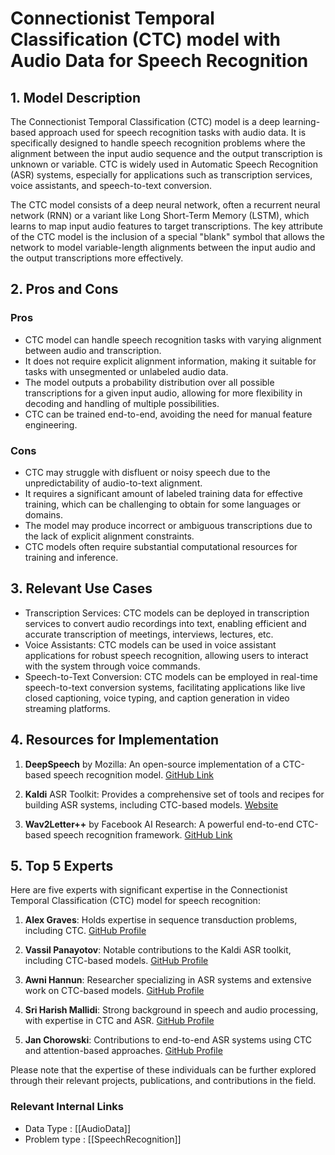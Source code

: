 # Connectionist Temporal Classification (CTC) model with Audio Data for Speech Recognition

## 1. Model Description
The Connectionist Temporal Classification (CTC) model is a deep learning-based approach used for speech recognition tasks with audio data. It is specifically designed to handle speech recognition problems where the alignment between the input audio sequence and the output transcription is unknown or variable. CTC is widely used in Automatic Speech Recognition (ASR) systems, especially for applications such as transcription services, voice assistants, and speech-to-text conversion.

The CTC model consists of a deep neural network, often a recurrent neural network (RNN) or a variant like Long Short-Term Memory (LSTM), which learns to map input audio features to target transcriptions. The key attribute of the CTC model is the inclusion of a special "blank" symbol that allows the network to model variable-length alignments between the input audio and the output transcriptions more effectively.

## 2. Pros and Cons

### Pros
- CTC model can handle speech recognition tasks with varying alignment between audio and transcription.
- It does not require explicit alignment information, making it suitable for tasks with unsegmented or unlabeled audio data.
- The model outputs a probability distribution over all possible transcriptions for a given input audio, allowing for more flexibility in decoding and handling of multiple possibilities.
- CTC can be trained end-to-end, avoiding the need for manual feature engineering.

### Cons
- CTC may struggle with disfluent or noisy speech due to the unpredictability of audio-to-text alignment.
- It requires a significant amount of labeled training data for effective training, which can be challenging to obtain for some languages or domains.
- The model may produce incorrect or ambiguous transcriptions due to the lack of explicit alignment constraints.
- CTC models often require substantial computational resources for training and inference.

## 3. Relevant Use Cases
- Transcription Services: CTC models can be deployed in transcription services to convert audio recordings into text, enabling efficient and accurate transcription of meetings, interviews, lectures, etc.
- Voice Assistants: CTC models can be used in voice assistant applications for robust speech recognition, allowing users to interact with the system through voice commands.
- Speech-to-Text Conversion: CTC models can be employed in real-time speech-to-text conversion systems, facilitating applications like live closed captioning, voice typing, and caption generation in video streaming platforms.

## 4. Resources for Implementation

1. **DeepSpeech** by Mozilla: An open-source implementation of a CTC-based speech recognition model. [GitHub Link](https://github.com/mozilla/DeepSpeech)

2. **Kaldi** ASR Toolkit: Provides a comprehensive set of tools and recipes for building ASR systems, including CTC-based models. [Website](https://kaldi-asr.org/)

3. **Wav2Letter++** by Facebook AI Research: A powerful end-to-end CTC-based speech recognition framework. [GitHub Link](https://github.com/facebookresearch/wav2letter)

## 5. Top 5 Experts

Here are five experts with significant expertise in the Connectionist Temporal Classification (CTC) model for speech recognition:

1. **Alex Graves**: Holds expertise in sequence transduction problems, including CTC. [GitHub Profile](https://github.com/alexgraves)

2. **Vassil Panayotov**: Notable contributions to the Kaldi ASR toolkit, including CTC-based models. [GitHub Profile](https://github.com/vpanayotov)

3. **Awni Hannun**: Researcher specializing in ASR systems and extensive work on CTC-based models. [GitHub Profile](https://github.com/awni)

4. **Sri Harish Mallidi**: Strong background in speech and audio processing, with expertise in CTC and ASR. [GitHub Profile](https://github.com/harish-kumar-mallidi)

5. **Jan Chorowski**: Contributions to end-to-end ASR systems using CTC and attention-based approaches. [GitHub Profile](https://github.com/janchorowski)

Please note that the expertise of these individuals can be further explored through their relevant projects, publications, and contributions in the field.


 ### Relevant Internal Links
- Data Type : [[AudioData]]
- Problem type : [[SpeechRecognition]]
